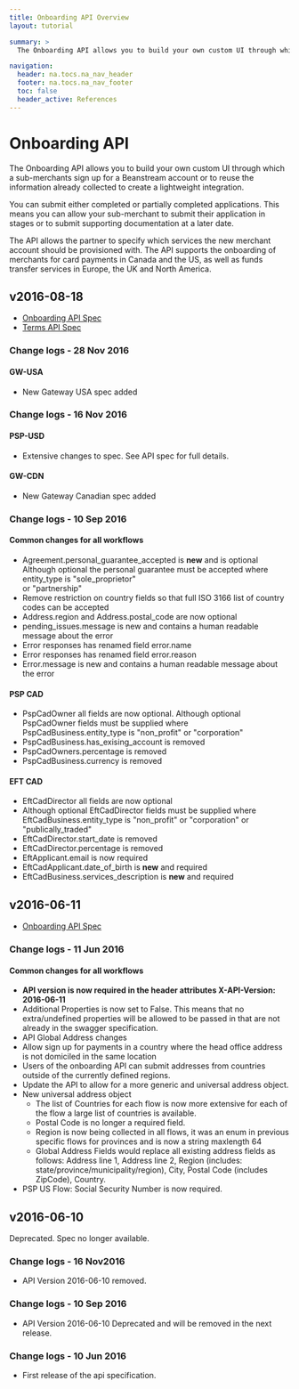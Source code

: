 ```yaml
---
title: Onboarding API Overview
layout: tutorial

summary: >
  The Onboarding API allows you to build your own custom UI through which a sub-merchants sign up for a Beanstream account or to reuse the information already collected to create a lightweight integration.

navigation:
  header: na.tocs.na_nav_header
  footer: na.tocs.na_nav_footer
  toc: false
  header_active: References
---
```


# Onboarding API

The Onboarding API allows you to build your own custom UI through which a sub-merchants sign up for a Beanstream account or to reuse the information already collected to create a lightweight integration.

You can submit either completed or partially completed applications. This means you can allow your sub-merchant to submit their application in stages or to submit supporting documentation at a later date.

The API allows the partner to specify which services the new merchant account should be provisioned with. The API supports the onboarding of merchants for card payments in Canada and the US, as well as funds transfer services in Europe, the UK and North America.

## v2016-08-18

* [Onboarding API Spec](./v2016-08-18)
* [Terms API Spec](./tac_v2016-08-18)

### Change logs - 28 Nov 2016
#### GW-USA

* New Gateway USA spec added

### Change logs - 16 Nov 2016
#### PSP-USD

* Extensive changes to spec. See API spec for full details.

#### GW-CDN

* New Gateway Canadian spec added

### Change logs - 10 Sep 2016
#### Common changes for all workflows

* Agreement.personal_guarantee_accepted is **new** and is optional
 Although optional the personal guarantee must be accepted where entity_type is "sole_proprietor"  
  or "partnership"
* Remove restriction on country fields so that full ISO 3166 list of country codes can be accepted
* Address.region and Address.postal_code are now optional
* pending_issues.message is new and contains a human readable message about the error
* Error responses has renamed field error.name
* Error responses has renamed field error.reason
* Error.message is new and contains a human readable message about the error

#### PSP CAD

* PspCadOwner all fields are now optional. Although optional PspCadOwner fields must be supplied where PspCadBusiness.entity_type is "non_profit" or "corporation"
* PspCadBusiness.has_exising_account is removed
* PspCadOwners.percentage is removed
* PspCadBusiness.currency is removed

#### EFT CAD

* EftCadDirector all fields are now optional
* Although optional EftCadDirector fields must be supplied where EftCadBusiness.entity_type is "non_profit" or "corporation" or "publically_traded"
* EftCadDirector.start_date is removed
* EftCadDirector.percentage is removed
* EftApplicant.email is now required
* EftCadApplicant.date_of_birth is **new** and required
* EftCadBusiness.services_description is **new** and required

## v2016-06-11

* [Onboarding API Spec](./v2016-06-11)

### Change logs - 11 Jun 2016    
#### Common changes for all workflows

* **API version is now required in the header attributes X-API-Version: 2016-06-11**
* Additional Properties is now set to False. This means that no extra/undefined properties will be allowed to be passed in that are not already in the swagger specification.
* API Global Address changes
 * Allow sign up for payments in a country where the head office address is not domiciled in the same location
 * Users of the onboarding API can submit addresses from countries outside of the currently defined regions.
 * Update the API to allow for a more generic and universal address object.
* New universal address object
  * The list of Countries for each flow is now more extensive for each of the flow a large list of countries is available.
  * Postal Code is no longer a required field.
  * Region is now being collected in all flows, it was an enum in previous specific flows for provinces and is now a string maxlength 64
  * Global Address Fields would replace all existing address fields as follows: Address line 1, Address line 2, Region (includes: state/province/municipality/region), City, Postal Code (includes ZipCode), Country.
* PSP US Flow: Social Security Number is now required.

## v2016-06-10
Deprecated. Spec no longer available.

### Change logs - 16 Nov2016

* API Version 2016-06-10 removed.

### Change logs - 10 Sep 2016

* API Version 2016-06-10 Deprecated and will be removed in the next release.

### Change logs - 10 Jun 2016

* First release of the api specification.

